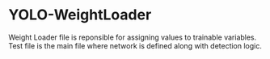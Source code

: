 # YOLO-WeightLoader
Weight Loader file is reponsible for assigning values to trainable variables.
Test file is the main file where network is defined along with detection logic.
